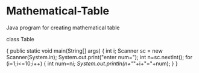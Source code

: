 # Mathematical-Table
Java program for  creating mathematical table

class Table

{
	public static void main(String[] args) 
	{
		int i;
		Scanner sc = new Scanner(System.in);
		System.out.print("enter num=");
		int n=sc.nextInt();
		for (i=1;i<=10;i++) 
		{
			int num=n*i;
			System.out.println(n+"*"+i+"="+num);
		}
	}
